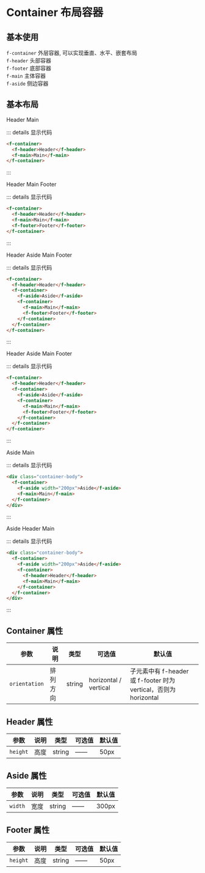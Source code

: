 # Container 布局容器

## 基本使用

`f-container` 外层容器, 可以实现垂直、水平、嵌套布局  
`f-header` 头部容器  
`f-footer` 底部容器  
`f-main` 主体容器  
`f-aside` 侧边容器

## 基本布局

<f-container>
<f-header>Header</f-header>
<f-main>Main</f-main>
</f-container>

::: details 显示代码

```html
<f-container>
  <f-header>Header</f-header>
  <f-main>Main</f-main>
</f-container>
```

:::

<f-container>
<f-header>Header</f-header>
<f-main>Main</f-main>
<f-footer>Footer</f-footer>
</f-container>

::: details 显示代码

```html
<f-container>
  <f-header>Header</f-header>
  <f-main>Main</f-main>
  <f-footer>Footer</f-footer>
</f-container>
```

:::

<f-container>
<f-header>Header</f-header>
<f-container>
<f-aside>Aside</f-aside>
<f-container>
<f-main>Main</f-main>
<f-footer>Footer</f-footer>
</f-container>
</f-container>
</f-container>

::: details 显示代码

```html
<f-container>
  <f-header>Header</f-header>
  <f-container>
    <f-aside>Aside</f-aside>
    <f-container>
      <f-main>Main</f-main>
      <f-footer>Footer</f-footer>
    </f-container>
  </f-container>
</f-container>
```

:::

<div class="container-body">
<f-container>
<f-header>Header</f-header>
<f-container>
<f-aside>Aside</f-aside>
<f-container>
<f-main>Main</f-main>
<f-footer>Footer</f-footer>
</f-container>
</f-container>
</f-container>
</div>

::: details 显示代码

```html
<f-container>
  <f-header>Header</f-header>
  <f-container>
    <f-aside>Aside</f-aside>
    <f-container>
      <f-main>Main</f-main>
      <f-footer>Footer</f-footer>
    </f-container>
  </f-container>
</f-container>
```

:::

<div class="container-body">
<f-container>
<f-aside width="200px">Aside</f-aside>
<f-main>Main</f-main>
</f-container>
</div>

::: details 显示代码

```html
<div class="container-body">
  <f-container>
    <f-aside width="200px">Aside</f-aside>
    <f-main>Main</f-main>
  </f-container>
</div>
```

:::

<div class="container-body">
<f-container>
<f-aside width="200px">Aside</f-aside>
<f-container>
<f-header>Header</f-header>
<f-main>Main</f-main>
</f-container>
</f-container>
</div>

::: details 显示代码

```html
<div class="container-body">
  <f-container>
    <f-aside width="200px">Aside</f-aside>
    <f-container>
      <f-header>Header</f-header>
      <f-main>Main</f-main>
    </f-container>
  </f-container>
</div>
```

:::

## Container 属性

| 参数          | 说明     | 类型   | 可选值                | 默认值                                                           |
| ------------- | -------- | ------ | --------------------- | ---------------------------------------------------------------- |
| `orientation` | 排列方向 | string | horizontal / vertical | 子元素中有 f-header 或 f-footer 时为 vertical，否则为 horizontal |

## Header 属性

| 参数     | 说明 | 类型   | 可选值 | 默认值 |
| -------- | ---- | ------ | ------ | ------ |
| `height` | 高度 | string | ——     | 50px   |

## Aside 属性

| 参数    | 说明 | 类型   | 可选值 | 默认值 |
| ------- | ---- | ------ | ------ | ------ |
| `width` | 宽度 | string | ——     | 300px  |

## Footer 属性

| 参数     | 说明 | 类型   | 可选值 | 默认值 |
| -------- | ---- | ------ | ------ | ------ |
| `height` | 高度 | string | ——     | 50px   |
